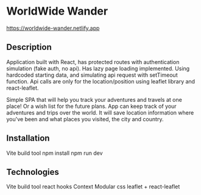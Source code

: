 # WorldWide Wander

https://worldwide-wander.netlify.app

## Description

Application built with React, has protected routes with authentication simulation (fake auth, no api). Has lazy page loading implemented. Using hardcoded starting data, and simulating api request with setTimeout function. Api calls are only for the location/position using leaflet library and react-leaflet.

Simple SPA that will help you track your adventures and travels at one place! Or a wish list for the future plans.
App can keep track of your adventures and trips over the world. It will save location information where you've been and what places you visited, the city and country.

## Installation

Vite build tool
npm install
npm run dev

## Technologies

Vite build tool
react hooks
Context
Modular css
leaflet + react-leaflet
